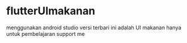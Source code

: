 # flutterUImakanan
menggunakan android studio versi terbari
ini adalah UI makanan 
hanya untuk pembelajaran
support me 
